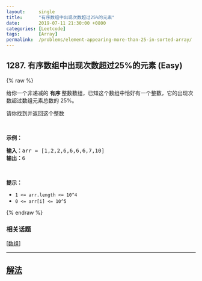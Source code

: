 ```yaml
---
layout:     single
title:      "有序数组中出现次数超过25%的元素"
date:       2019-07-11 21:30:00 +0800
categories: [Leetcode]
tags:       [Array]
permalink:  /problems/element-appearing-more-than-25-in-sorted-array/
---
```


## 1287. 有序数组中出现次数超过25%的元素 (Easy)

{% raw %}

<p>给你一个非递减的&nbsp;<strong>有序&nbsp;</strong>整数数组，已知这个数组中恰好有一个整数，它的出现次数超过数组元素总数的 25%。</p>

<p>请你找到并返回这个整数</p>

<p>&nbsp;</p>

<p><strong>示例：</strong></p>

<pre>
<strong>输入：</strong>arr = [1,2,2,6,6,6,6,7,10]
<strong>输出：</strong>6
</pre>

<p>&nbsp;</p>

<p><strong>提示：</strong></p>

<ul>
	<li><code>1 &lt;= arr.length &lt;= 10^4</code></li>
	<li><code>0 &lt;= arr[i] &lt;= 10^5</code></li>
</ul>

{% endraw %}

### 相关话题
  [[数组](https://github.com/awesee/leetcode/tree/main/tag/array/README.md)]

---

## [解法](https://github.com/awesee/leetcode/tree/main/problems/element-appearing-more-than-25-in-sorted-array)

